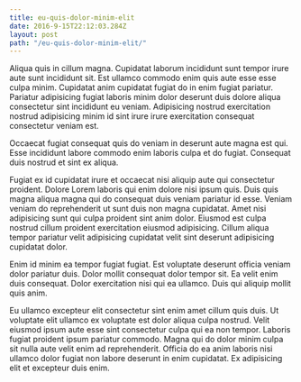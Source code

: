 ```yaml
---
title: eu-quis-dolor-minim-elit
date: 2016-9-15T22:12:03.284Z
layout: post
path: "/eu-quis-dolor-minim-elit/"
---
```


Aliqua quis in cillum magna. Cupidatat laborum incididunt sunt tempor irure aute sunt incididunt sit. Est ullamco commodo enim quis aute esse esse culpa minim. Cupidatat anim cupidatat fugiat do in enim fugiat pariatur. Pariatur adipisicing fugiat laboris minim dolor deserunt duis dolore aliqua consectetur sint incididunt eu veniam. Adipisicing nostrud exercitation nostrud adipisicing minim id sint irure irure exercitation consequat consectetur veniam est.

Occaecat fugiat consequat quis do veniam in deserunt aute magna est qui. Esse incididunt labore commodo enim laboris culpa et do fugiat. Consequat duis nostrud et sint ex aliqua.

Fugiat ex id cupidatat irure et occaecat nisi aliquip aute qui consectetur proident. Dolore Lorem laboris qui enim dolore nisi ipsum quis. Duis quis magna aliqua magna qui do consequat duis veniam pariatur id esse. Veniam veniam do reprehenderit ut sunt duis non magna cupidatat. Amet nisi adipisicing sunt qui culpa proident sint anim dolor. Eiusmod est culpa nostrud cillum proident exercitation eiusmod adipisicing. Cillum aliqua tempor pariatur velit adipisicing cupidatat velit sint deserunt adipisicing cupidatat dolor.

Enim id minim ea tempor fugiat fugiat. Est voluptate deserunt officia veniam dolor pariatur duis. Dolor mollit consequat dolor tempor sit. Ea velit enim duis consequat. Dolor exercitation nisi qui ea ullamco. Duis qui aliquip mollit quis anim.

Eu ullamco excepteur elit consectetur sint enim amet cillum quis duis. Ut voluptate elit ullamco ex voluptate est dolor aliqua culpa nostrud. Velit eiusmod ipsum aute esse sint consectetur culpa qui ea non tempor. Laboris fugiat proident ipsum pariatur commodo. Magna qui do dolor minim culpa sit nulla aute velit enim ad reprehenderit. Officia do ea anim laboris nisi ullamco dolor fugiat non labore deserunt in enim cupidatat. Ex adipisicing elit et excepteur duis enim.
